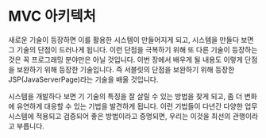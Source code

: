 # MVC 아키텍처

새로운 기술이 등장하면 이를 활용한 시스템이 만들어지게 되고,
시스템을 만들다 보면 그 기술의 단점이 드러나게 됩니다.
이런 단점을 극복하기 위해 또 다른 기술이 등장하는 것은 꼭
프로그래밍 분야만은 아닐 것입니다. 이번 장에서 배우게 될 내용도
이렇게 단점을 보완하기 위해 등장한 기술입니다.
즉 서블릿의 단점을 보완하기 위해 등장한 JSP(JavaServerPage)라는
기술을 배울 것입니다.

시스템을 개발하다 보면 기 기술의 특징을 잘 살릴 수 있는 방법을
찾게 되고, 좀 더 변화에 유연하게 대응할 수 있는 기법을 발견하게 됩니다.
이런 기법들이 다년간 다양한 업무 시스템에 적용되고 검증되어
좋은 방법이라고 증명되면, 우리는 이것을 최선의 관행이라고 부릅니다.
